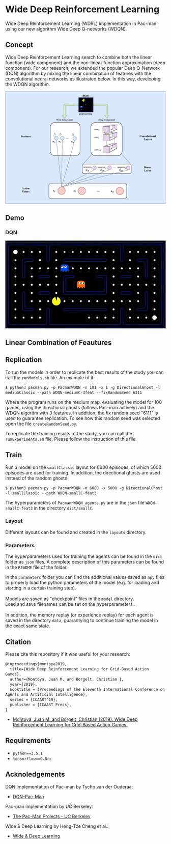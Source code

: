 # Wide Deep Reinforcement Learning
Wide Deep Reinforcement Learning (WDRL) implementation in Pac-man using our new algorithm Wide Deep Q-networks (WDQN). 


## Concept

Wide Deep Reinforcement Learning search to combine both the linear function (wide component) and the non-linear function approximation (deep component). 
For our research, we extended the popular Deep Q-Network (DQN) algorithm by mixing the linear combination of features with the convolutional neural networks as illustrated below.
In this way, developing the WDQN algorithm. 

![](media/WDRL.jpg?raw=true)


## Demo

### DQN
[![Demo](media/dqn.gif)](https://youtu.be/QilHGSYbjDQ)




## Linear Combination of Feautures
## Replication
To run the models in order to replicate the best results of the study you can call the `runModels.sh` file.
An example of it:


```
$ python3 pacman.py -p PacmanWDQN -n 101 -x 1 -g DirectionalGhost -l mediumClassic --path WDQN-mediumC-3feat --fixRandomSeed 6311
```

Where the program runs on the medium map, evaluating the model for 100 games, using the directional ghosts (follows Pac-man actively) and the WDQN algoritm with 3 features. In addition, the fix random seed "6111" is used to guarantee replication. To see how this random seed was selected open the file `createRandomSeed.py`. 

To replicate the training results of the study, you can call the `runExperiments.sh` file. Please follow the instruction of this file.

## Train

Run a model on the `smallClassic` layout for 6000 episodes, of which 5000 episodes
are used for training. In addition, the directional ghosts are used instead of the random ghosts

```
$ python3 pacman.py -p PacmanWDQN -n 6000 -x 5000 -g DirectionalGhost -l smallClassic --path WDQN-smallC-feat3
```

The hyperparameters of `PacmannWDQN_agents.py` are in the `json` file `WDQN-smallC-feat3` in the directory `dict/smallC`.
### Layout
Different layouts can be found and created in the `layouts` directory.

### Parameters

The hyperparameters used for training the agents can be found in the `dict` folder as `json` files. A complete description of this parameters can be found in the `README` file of the folder.

In the `parameters` folder you can find the additional values saved as `npy` files to properly load the python parameters of the model (e.g. for loading and starting in a certain training step). <br />
 <br /> 
Models are saved as "checkpoint" files in the `model` directory. <br />
Load and save filenames can be set on the hyperparameters . <br />
 <br />
In addition, the memory replay (or experience replay) for each agent is saved in the directory `data`, guarantying to continue training the model in the exact same state.


## Citation

Please cite this repository if it was useful for your research:

```
@inproceedings{montoya2019,
  title={Wide Deep Reinforcement Learning for Grid-Based Action Games},
  author={Montoya, Juan M. and Borgelt, Christian },
  year={2019},
  booktitle = {Proceedings of the Eleventh International Conference on Agents and Artificial Intelligence},
  series = {ICAART'19},
  publisher = {ICAART Press},
}

```

* [Montoya, Juan M. and Borgelt, Christian (2019). Wide Deep Reinforcement Learning for Grid-Based Action Games.](https://notfound.pdf)

## Requirements

- `python==3.5.1`
- `tensorflow==0.8rc`

## Acknoledgements

DQN implementation of Pac-man by Tycho van der Ouderaa:
* [DQN-Pac-Man](https://github.com/tychovdo/PacmanDQN/)

Pac-man implementation by UC Berkeley:
* [The Pac-Man Projects - UC Berkeley](http://ai.berkeley.edu/project_overview.html)

Wide & Deep Learning by Heng-Tze Cheng et al.:
* [Wide & Deep Learning](https://ai.googleblog.com/2016/06/wide-deep-learning-better-together-with.html)

